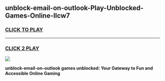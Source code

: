 
## unblock-email-on-outlook-Play-Unblocked-Games-Online-llcw7
<h3>
<a href="https://premium76.site?title=unblock-email-on-outlook&ref=25A">CLICK TO PLAY</a></h3>
<hr>

<h3>
<a href="https://premium76.site?title=unblock-email-on-outlook&ref=25A">CLICK 2 PLAY</a>
  
</h3>

<a href="https://premium76.site?title=unblock-email-on-outlook&ref=25A"><img src="https://clearcache.store/games.png"></a>


**unblock-email-on-outlook games unblocked: Your Gateway to Fun and Accessible Online Gaming**
